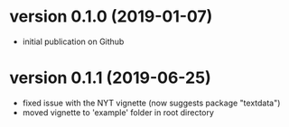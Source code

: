 # version 0.1.0 (2019-01-07)

- initial publication on Github

# version 0.1.1 (2019-06-25)

- fixed issue with the NYT vignette (now suggests package "textdata")
- moved vignette to 'example' folder in root directory
